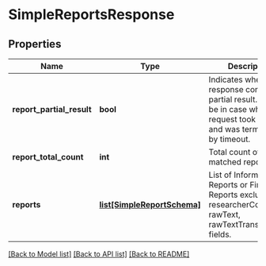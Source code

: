 # SimpleReportsResponse


## Properties
Name | Type | Description | Notes
------------ | ------------- | ------------- | -------------
**report_partial_result** | **bool** | Indicates whether response contains partial result. It could be in case when request took too long and was terminated by timeout. | [optional] 
**report_total_count** | **int** | Total count of matched reports. | 
**reports** | [**list[SimpleReportSchema]**](SimpleReportSchema.md) | List of Information Reports or Fintel Reports excluding researcherComments, rawText, rawTextTranslated fields. | [optional] 

[[Back to Model list]](../README.md#documentation-for-models) [[Back to API list]](../README.md#documentation-for-api-endpoints) [[Back to README]](../README.md)


